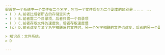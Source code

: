 ```yaml
---
假设在一个系统中一个文件有二个名字，它与一个文件保存为二个副本的区别是﹎﹎﹎ ﹎。
- ( ) A.前者比后者所占的存储空间大 
- ( ) B.前者需二个目录项，后者只需一个目录项 
- ( ) C.前者存取文件的速度快，后者存取速度慢
- (x) D.前者改变与某个名字相联系的文件时，另一个名字相联的文件也改变，后者的另一个副本不改变。

> 知识点：文件系统。
> D

---
```

